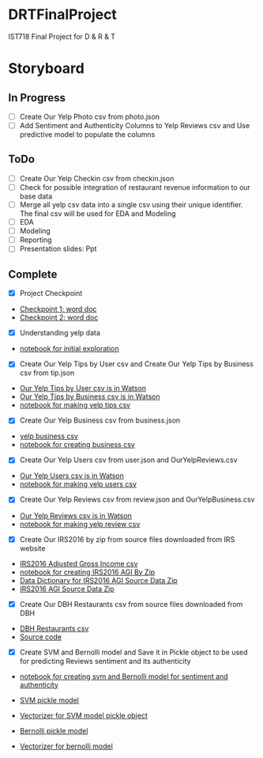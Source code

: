 # DRTFinalProject
IST718 Final Project for D &amp; R &amp; T
# Storyboard
## In Progress
- [ ] Create Our Yelp Photo csv from photo.json
- [ ] Add Sentiment and Authenticity Columns  to Yelp Reviews csv and Use predictive model to populate the columns

## ToDo
- [ ] Create Our Yelp Checkin csv from checkin.json
- [ ] Check for possible integration of restaurant revenue information to our base data
- [ ] Merge all yelp csv data into a single csv using their unique identifier. The final csv will  be used for EDA and Modeling
- [ ] EDA
- [ ] Modeling
- [ ] Reporting     
- [ ] Presentation slides: Ppt
## Complete
- [X] Project Checkpoint
* [Checkpoint 1: word doc](https://github.com/richpatanalytics/DRTFinalProject/blob/master/Paterson_.Week5ProjectCheckIn.docx)
* [Checkpoint 2: word doc](https://github.com/richpatanalytics/DRTFinalProject/blob/master/Paterson_.Week7ProjectCheckIn.docx)
       
- [x] Understanding yelp data
* [notebook for initial exploration](https://github.com/richpatanalytics/DRTFinalProject/blob/master/DescribeYelpData.ipynb)

- [x] Create Our Yelp Tips by User csv and Create Our Yelp Tips by Business csv from tip.json
* [Our Yelp Tips by User csv is in Watson](https://dataplatform.cloud.ibm.com/projects/d24d039e-b23d-44d8-9c5c-a3ac98951474/assets?context=wdp)
* [Our Yelp Tips by Business csv is in Watson](https://dataplatform.cloud.ibm.com/projects/d24d039e-b23d-44d8-9c5c-a3ac98951474/assets?context=wdp)
* [notebook for making yelp tips csv](https://github.com/richpatanalytics/DRTFinalProject/blob/master/MakeOurYelpTips.ipynb)
      
- [x] Create Our Yelp Business csv from business.json
* [yelp business csv](https://github.com/richpatanalytics/DRTFinalProject/blob/master/ouryelpbusinesses.csv)
* [notebook for creating business csv](https://github.com/richpatanalytics/DRTFinalProject/blob/master/MakeOurYelpBusinesses.ipynb)
       
- [x] Create Our Yelp Users csv from user.json and OurYelpReviews.csv
* [Our Yelp Users csv is in Watson](https://dataplatform.cloud.ibm.com/projects/d24d039e-b23d-44d8-9c5c-a3ac98951474/assets?context=wdp)
* [notebook for making yelp users csv](https://github.com/richpatanalytics/DRTFinalProject/blob/master/MakeOurYelpUsers.ipynb)
       
- [x] Create Our Yelp Reviews csv from review.json and OurYelpBusiness.csv
* [Our Yelp Reviews csv is in Watson](https://dataplatform.cloud.ibm.com/projects/d24d039e-b23d-44d8-9c5c-a3ac98951474/assets?context=wdp)
* [notebook for making yelp review csv](https://github.com/richpatanalytics/DRTFinalProject/blob/master/MakeOurYelpReviews.ipynb)
       
- [x] Create Our IRS2016 by zip from source files downloaded from IRS website
* [IRS2016 Adjusted Gross Income csv](https://github.com/richpatanalytics/DRTFinalProject/blob/master/ourIRS2016byzip.csv)
* [notebook for creating IRS2016 AGI By Zip](https://github.com/richpatanalytics/DRTFinalProject/blob/master/MakeOurIRS2016Data.ipynb)
* [Data Dictionary for IRS2016 AGI Source Data Zip](https://github.com/richpatanalytics/DRTFinalProject/blob/master/16zpdoc.doc)
* [IRS2016 AGI Source Data Zip](https://github.com/richpatanalytics/DRTFinalProject/blob/master/16zpallnoagi.csv)

- [x] Create Our DBH Restaurants csv from source files downloaded from DBH
* [DBH Restaurants csv](https://github.com/richpatanalytics/DRTFinalProject/blob/master/DBHRestaurants.csv)
* [Source code](https://github.com/richpatanalytics/DRTFinalProject/blob/master/MakeOurDBHRestaurantData.rmd)  
       
- [x] Create SVM and Bernolli model and Save it in Pickle object to be used for predicting Reviews sentiment and its authenticity
* [notebook for creating svm and Bernolli model for sentiment and authenticity](https://github.com/richpatanalytics/DRTFinalProject/blob/master/DRT_Reviews_Model_SVM_BNB.ipynb)
* [SVM pickle model](https://github.com/richpatanalytics/DRTFinalProject/blob/master/SVM-model-for-sentiment-classification-in-reviews.sav)
      
* [Vectorizer for SVM model pickle object](https://github.com/richpatanalytics/DRTFinalProject/blob/master/SVM-model-for-sentiment-classification-in-review-vectorizer.sav)
      
* [Bernolli pickle model](https://github.com/richpatanalytics/DRTFinalProject/blob/master/BNB-model-for-lie-detection-in-reviews.sav)
      
* [Vectorizer for bernolli model](https://github.com/richpatanalytics/DRTFinalProject/blob/master/BNB-model-for-lie-detection-in-review-vectorizer.sav)
